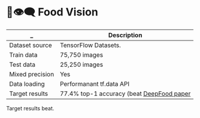 # 🍔👁‍🗨 Food Vision

| _ | Description |
| ------ | ----------- |
| Dataset source  | TensorFlow Datasets. |
| Train data | 75,750 images |
| Test data    | 25,250 images |
| Mixed precision | Yes|
| Data loading | Performanant tf.data API|
| Target results | 77.4% top-1 accuracy (beat [DeepFood paper](https://arxiv.org/abs/1606.05675)|



Target results beat.

